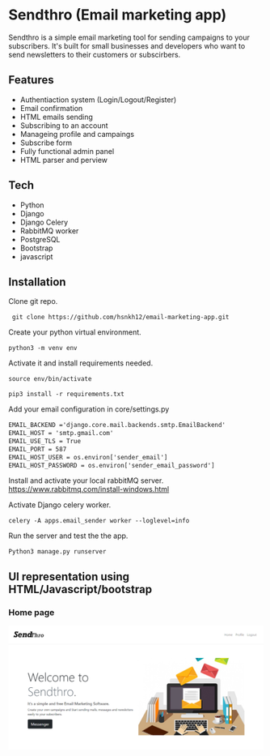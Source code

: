 # Sendthro (Email marketing app)
Sendthro is a simple email marketing tool for sending campaigns to your subscribers.
It's built for small businesses and developers who want to send newsletters to their customers or subscirbers.

## Features
- Authentiaction system (Login/Logout/Register)
- Email confirmation
- HTML emails sending
- Subscribing to an account
- Manageing profile and campaings
- Subscribe form
- Fully functional admin panel
- HTML parser and perview

## Tech
- Python
- Django
- Django Celery
- RabbitMQ worker
- PostgreSQL
- Bootstrap
- javascript 


## Installation

Clone git repo.
```
 git clone https://github.com/hsnkh12/email-marketing-app.git
```
Create your python virtual environment.
```
python3 -m venv env
```
Activate it and install requirements needed.
```
source env/bin/activate
```
```
pip3 install -r requirements.txt
```
Add your email configuration in core/settings.py
```
EMAIL_BACKEND ='django.core.mail.backends.smtp.EmailBackend'
EMAIL_HOST = 'smtp.gmail.com'
EMAIL_USE_TLS = True
EMAIL_PORT = 587 
EMAIL_HOST_USER = os.environ['sender_email'] 
EMAIL_HOST_PASSWORD = os.environ['sender_email_password'] 
```
Install and activate your local rabbitMQ server.
https://www.rabbitmq.com/install-windows.html

Activate Django celery worker.
```
celery -A apps.email_sender worker --loglevel=info
```
Run the server and test the the app.
```
Python3 manage.py runserver
```


## UI representation using HTML/Javascript/bootstrap

### Home page
![Home page](images/sendthro.png)






